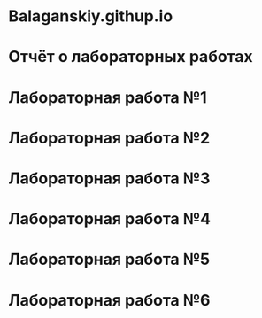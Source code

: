 # Balaganskiy.githup.io
# Отчёт о лабораторных работах
# Лабораторная работа №1
# Лабораторная работа №2
# Лабораторная работа №3
# Лабораторная работа №4
# Лабораторная работа №5
# Лабораторная работа №6
